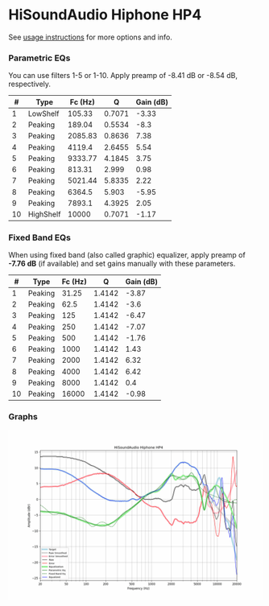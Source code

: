 # HiSoundAudio Hiphone HP4
See [usage instructions](https://github.com/jaakkopasanen/AutoEq#usage) for more options and info.

### Parametric EQs
You can use filters 1-5 or 1-10. Apply preamp of -8.41 dB or -8.54 dB, respectively.

|   # | Type      |   Fc (Hz) |      Q |   Gain (dB) |
|-----|-----------|-----------|--------|-------------|
|   1 | LowShelf  |    105.33 | 0.7071 |       -3.33 |
|   2 | Peaking   |    189.04 | 0.5534 |       -8.3  |
|   3 | Peaking   |   2085.83 | 0.8636 |        7.38 |
|   4 | Peaking   |   4119.4  | 2.6455 |        5.54 |
|   5 | Peaking   |   9333.77 | 4.1845 |        3.75 |
|   6 | Peaking   |    813.31 | 2.999  |        0.98 |
|   7 | Peaking   |   5021.44 | 5.8335 |        2.22 |
|   8 | Peaking   |   6364.5  | 5.903  |       -5.95 |
|   9 | Peaking   |   7893.1  | 4.3925 |        2.05 |
|  10 | HighShelf |  10000    | 0.7071 |       -1.17 |

### Fixed Band EQs
When using fixed band (also called graphic) equalizer, apply preamp of **-7.76 dB** (if available) and set gains manually with these parameters.

|   # | Type    |   Fc (Hz) |      Q |   Gain (dB) |
|-----|---------|-----------|--------|-------------|
|   1 | Peaking |     31.25 | 1.4142 |       -3.87 |
|   2 | Peaking |     62.5  | 1.4142 |       -3.6  |
|   3 | Peaking |    125    | 1.4142 |       -6.47 |
|   4 | Peaking |    250    | 1.4142 |       -7.07 |
|   5 | Peaking |    500    | 1.4142 |       -1.76 |
|   6 | Peaking |   1000    | 1.4142 |        1.43 |
|   7 | Peaking |   2000    | 1.4142 |        6.32 |
|   8 | Peaking |   4000    | 1.4142 |        6.42 |
|   9 | Peaking |   8000    | 1.4142 |        0.4  |
|  10 | Peaking |  16000    | 1.4142 |       -0.98 |

### Graphs
![](./HiSoundAudio%20Hiphone%20HP4.png)
